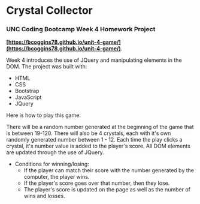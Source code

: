 # Crystal Collector


### UNC Coding Bootcamp Week 4 Homework Project



**[https://bcoggins78.github.io/unit-4-game/](https://bcoggins78.github.io/unit-4-game/)**.

Week 4 introduces the use of JQuery and manipulating elements in the DOM.  The project was built with:

* HTML
* CSS
* Bootstrap
* JavaScript
* JQuery

Here is how to play this game:

There will be a random number generated at the beginning of the game that is between 19-120. There will also be 4 crystals, each with it's own randomly generated number between 1 - 12. Each time the play clicks a crystal, it's number value is added to the player's score. All DOM elements are updated through the use of JQuery.

* Conditions for winning/losing:
    * If the player can match their score with the number generated by the computer, the player wins.
    * If the player's score goes over that number, then they lose.  
    * The player's score is updated on the page as well as the number of wins and losses.

